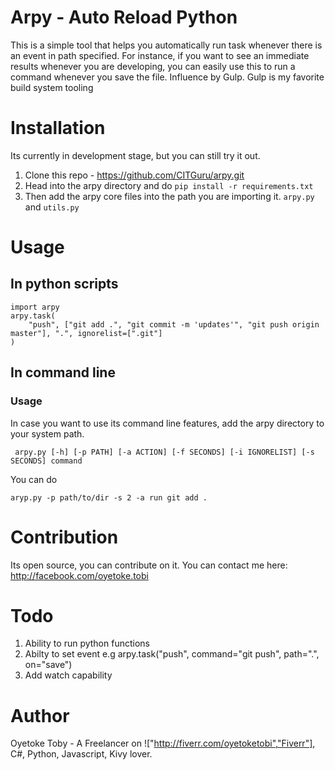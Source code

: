 # Arpy - Auto Reload Python

This is a simple tool that helps you automatically run task whenever there is an event in path specified. For instance, if you want to see an immediate results whenever you are developing, you can easily use this to run a command whenever you save the file. Influence by Gulp. Gulp is my favorite build system tooling

# Installation

Its currently in development stage, but you can still try it out.

1. Clone this repo - https://github.com/CITGuru/arpy.git
2. Head into the arpy directory and do `pip install -r requirements.txt`
3. Then add the arpy core files into the path you are importing it. `arpy.py` and `utils.py`


# Usage

## In python scripts
```
import arpy
arpy.task(
    "push", ["git add .", "git commit -m 'updates'", "git push origin master"], ".", ignorelist=[".git"]
)
```
## In command line 

### Usage 

In case you want to use its command line features, add the arpy directory to your system path.

``` arpy.py [-h] [-p PATH] [-a ACTION] [-f SECONDS] [-i IGNORELIST] [-s SECONDS] command```

You can do

```aryp.py -p path/to/dir -s 2 -a run git add .```



# Contribution

Its open source, you can contribute on it. You can contact me here: http://facebook.com/oyetoke.tobi

# Todo
1. Ability to run python functions 
2. Abilty to set event e.g arpy.task("push", command="git push", path=".", on="save")
3. Add watch capability

# Author

Oyetoke Toby - A Freelancer on !["http://fiverr.com/oyetoketobi","Fiverr"], C#, Python, Javascript, Kivy lover.